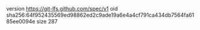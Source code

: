 version https://git-lfs.github.com/spec/v1
oid sha256:64f952435569ed98862ed2c9ade19a6e4a4cf791ca434db7564fa6185ee0094e
size 287
